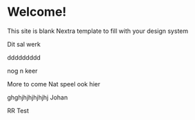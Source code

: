# Welcome!

This site is blank Nextra template to fill with your design system

Dit sal werk

ddddddddd

nog n keer

More to come
Nat speel ook hier

ghghjhjhjhjhjhj Johan


RR Test